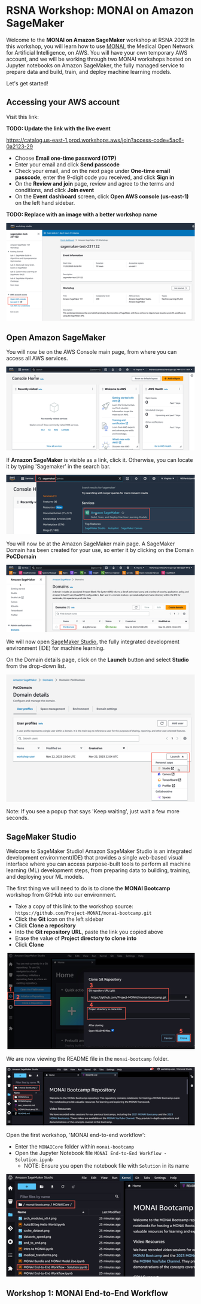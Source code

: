 # RSNA Workshop: MONAI on Amazon SageMaker

Welcome to the **MONAI on Amazon SageMaker** workshop at RSNA 2023!  In this workshop, you will learn how to use [MONAI](https://monai.io/), the Medical Open Network for Artificial Intelligence, on AWS.  You will have your own temporary AWS account, and we will be working through two MONAI workshops hosted on Jupyter notebooks on Amazon SageMaker, the fully managed service to prepare data and build, train, and deploy machine learning models.

Let's get started!

## Accessing your AWS account

Visit this link:

**TODO: Update the link with the live event**

https://catalog.us-east-1.prod.workshops.aws/join?access-code=5ac6-0a2123-29

* Choose **Email one-time password (OTP)**
* Enter your email and click **Send passcode**
* Check your email, and on the next page under **One-time email passcode**, enter the 9-digit code you received, and click **Sign in**
* On the **Review and join** page, review and agree to the terms and conditions, and click **Join event**
* On the **Event dashboard** screen, click **Open AWS console (us-east-1)** on the left hand sidebar.

**TODO: Replace with an image with a better workshop name**

![image](img/event-dashboard-01.jpg)

## Open Amazon SageMaker

You will now be on the AWS Console main page, from where you can access all AWS services.

![image](img/aws-console-00.jpg)

If **Amazon SageMaker** is visible as a link, click it.  Otherwise, you can locate it by typing 'Sagemaker' in the search bar.

![image](img/aws-console-02.jpg)

You will now be at the Amazon SageMaker main page.  A SageMaker Domain has been created for your use, so enter it by clicking on the Domain **PoCDomain**

![image](img/sagemaker-00.jpg)

We will now open [SageMaker Studio](https://aws.amazon.com/sagemaker/studio/), the fully integrated development environment (IDE) for machine learning. 

On the Domain details page, click on the **Launch** button and select **Studio** from the drop-down list.

![image](img/sagemaker-02.jpg)

Note: If you see a popup that says 'Keep waiting', just wait a few more seconds.

## SageMaker Studio

Welcome to SageMaker Studio!  Amazon SageMaker Studio is an integrated development environment(IDE) that provides a single web-based visual interface where you can access purpose-built tools to perform all machine learning (ML) development steps, from preparing data to building, training, and deploying your ML models.

The first thing we will need to do is to clone the **MONAI Bootcamp** workshop from GitHub into our environment.
* Take a copy of this link to the workshop source: `https://github.com/Project-MONAI/monai-bootcamp.git`
* Click the **Git** icon on the left sidebar
* Click **Clone a repository**
* Into the **Git repository URL**, paste the link you copied above
* Erase the value of **Project directory to clone into**
* Click **Clone**

![image](img/studio-00.jpg)

We are now viewing the README file in the `monai-bootcamp` folder.  

![image](img/studio-02.jpg)

Open the first workshop, 'MONAI end-to-end workflow':
* Enter the `MONAICore` folder within `monai-bootcamp`
* Open the Jupyter Notebook file `MONAI End-to-End Workflow - Solution.ipynb`
  * NOTE: Ensure you open the notebook file with `Solution` in its name

![image](img/studio-04.jpg)

## Workshop 1: MONAI End-to-End Workflow


